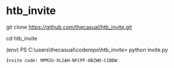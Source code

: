 # htb_invite

git clone https://github.com/thecasual/htb_invite.git

cd htb_invite

(env) PS C:\users\thecasual\coderepo\htb_invite> python invite.py


```Invite code: MPMJU-XLIAH-NFCPF-OBZWO-CIBDW```
